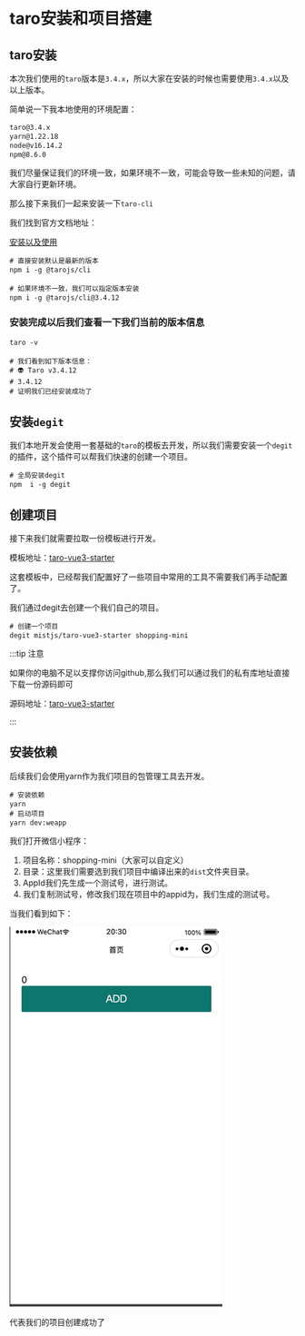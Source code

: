# taro安装和项目搭建


## taro安装

本次我们使用的`taro`版本是`3.4.x`，所以大家在安装的时候也需要使用`3.4.x`以及以上版本。

简单说一下我本地使用的环境配置：

```
taro@3.4.x
yarn@1.22.18
node@v16.14.2
npm@8.6.0
```

我们尽量保证我们的环境一致，如果环境不一致，可能会导致一些未知的问题，请大家自行更新环境。


那么接下来我们一起来安装一下`taro-cli`


我们找到官方文档地址：

[安装以及使用](https://taro-docs.jd.com/taro/docs/GETTING-STARTED)

````shell
# 直接安装默认是最新的版本
npm i -g @tarojs/cli

# 如果环境不一致，我们可以指定版本安装
npm i -g @tarojs/cli@3.4.12

````

### 安装完成以后我们查看一下我们当前的版本信息


```shell
taro -v

# 我们看到如下版本信息：
# 👽 Taro v3.4.12
# 3.4.12
# 证明我们已经安装成功了
```


## 安装`degit`

我们本地开发会使用一套基础的`taro`的模板去开发，所以我们需要安装一个`degit`的插件，这个插件可以帮我们快速的创建一个项目。

```shell
# 全局安装degit
npm  i -g degit
```

## 创建项目


接下来我们就需要拉取一份模板进行开发。

模板地址：[taro-vue3-starter](https://github.com/mistjs/taro-vue3-starter.git)

这套模板中，已经帮我们配置好了一些项目中常用的工具不需要我们再手动配置了。

我们通过degit去创建一个我们自己的项目。

```shell
# 创建一个项目
degit mistjs/taro-vue3-starter shopping-mini

```

:::tip 注意

如果你的电脑不足以支撑你访问github,那么我们可以通过我们的私有库地址直接下载一份源码即可

源码地址：[taro-vue3-starter](https://git.28yanyu.cn/yanyu/taro-vue3-starter)

:::


## 安装依赖

后续我们会使用yarn作为我们项目的包管理工具去开发。

```shell
# 安装依赖
yarn
# 启动项目
yarn dev:weapp
```

我们打开微信小程序：

1. 项目名称：shopping-mini（大家可以自定义）
2. 目录：这里我们需要选到我们项目中编译出来的`dist`文件夹目录。
3. AppId我们先生成一个测试号，进行测试。
4. 我们复制测试号，修改我们现在项目中的appid为，我们生成的测试号。

当我们看到如下：

![img.png](./create-project.png)

代表我们的项目创建成功了
